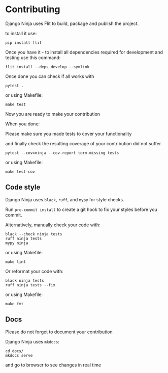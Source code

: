 # Contributing

Django Ninja uses Flit to build, package and publish the project.

to install it use:

```
pip install flit
```

Once you have it - to install all dependencies required for development and testing  use this command:


```
flit install --deps develop --symlink
```

Once done you can check if all works with 

```
pytest .
```

or using Makefile:

```
make test
```

Now you are ready to make your contribution


When you done:

Please make sure you made tests to cover your functionality 

and finally check the resulting coverage of your contribution did not suffer

```
pytest --cov=ninja --cov-report term-missing tests
```

or using Makefile:

```
make test-cov
```
 
## Code style

Django Ninja uses `black`, `ruff`, and `mypy` for style checks.

Run `pre-commit install` to create a git hook to fix your styles before you commit.

Alternatively, manually check your code with:

```
black --check ninja tests
ruff ninja tests
mypy ninja
```

or using Makefile:

```
make lint
```

Or reformat your code with:

```
black ninja tests
ruff ninja tests --fix
```

or using Makefile:

```
make fmt
```
 
## Docs
Please do not forget to document your contribution

Django Ninja uses `mkdocs`:

```
cd docs/
mkdocs serve
```
and go to browser to see changes in real time

